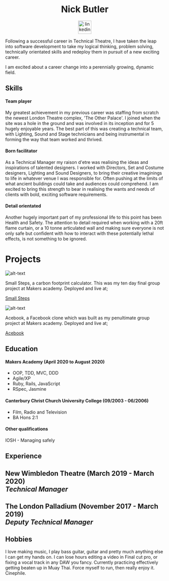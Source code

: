 <h1 align="center"> Nick Butler </h1>

<div align="center">

<a href="https://www.linkedin.com/in/nick-butler-4a7986a3/"><img src="https://www.iconfinder.com/data/icons/free-social-icons/67/linkedin_circle_color-512.png" alt="linkedin" hspace="50" height="42" width="42"></a>

</div>

Following a successful career in Technical Theatre, I have taken the leap into software development to take my logical 
thinking, problem solving, technically orientated skills and redeploy them in pursuit of a new exciting career.

I am excited about a career change into a perennially growing, dynamic field.

## Skills
#### Team player 

My greatest achievement in my previous career was staffing from scratch the newest London Theatre complex, 'The Other Palace'.
I joined when the site was a hole in the ground and was involved in its inception and for 5 hugely enjoyable years. 
The best part of this was creating a technical team, with Lighting, Sound and Stage technicians and being instrumental in 
forming the way that team worked and thrived. 

#### Born facilitator

As a Technical Manager my raison d'etre was realising the ideas and inspirations of talented designers. I worked with 
Directors, Set and Costume designers, Lighting and Sound Designers, to bring their creative imaginings to life in whatever
venue I was responsible for. Often pushing at the limits of what ancient buildings could take and audiences could comprehend.
I am excited to bring this strength to bear in realising the wants and needs of clients with bold, exciting software 
requirements.

#### Detail orientated

Another hugely important part of my professional life to this point has been Health and Safety. The attention to detail
required when working with a 20ft flame curtain, or a 10 tonne articulated wall and making sure everyone is not only safe
but confident with how to interact with these potentially lethal effects, is not something to be ignored. 

# Projects

![alt-text](https://media.giphy.com/media/Jrep9ZLnjDcVsHlGEY/giphy.gif)

Small Steps, a carbon footprint calculator. This was my ten day final group project at Makers academy.
Deployed and live at;

[Small Steps](https://small-steps2020.herokuapp.com/)

![alt-text](https://media.giphy.com/media/Phf4AdXoIwKeSPiswl/giphy.gif)

Acebook, a Facebook clone which was built as my penultimate group project at Makers academy. Deployed and
live at;

[Acebook](https://acebook-brainaics.herokuapp.com/)

## Education

#### Makers Academy (April 2020 to August 2020)

- OOP, TDD, MVC, DDD
- Agile/XP
- Ruby, Rails, JavaScript
- RSpec, Jasmine

#### Canterbury Christ Church University College (09/2003 - 06/2006)

- Film, Radio and Television 
- BA Hons 2:1

#### Other qualifications

IOSH - Managing safely

## Experience

**New Wimbledon Theatre** (March 2019 - March 2020)    
*Technical Manager*  
- 

**The London Palladium** (November 2017 - March 2019)   
*Deputy Technical Manager*  
- 

## Hobbies

I love making music, I play bass guitar, guitar and pretty much anything else I can get my hands on.
I can lose hours editing a video in Final cut pro, or fixing a vocal track in any DAW you fancy. 
Currently practicing effectively getting beaten up in Muay Thai.
Force myself to run, then really enjoy it.
Cinephile.

